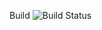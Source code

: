 Build 
![Build Status](https://github.com/github/docs/actions/workflows/main.yml/badge.svg?event=push)